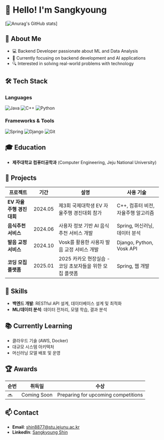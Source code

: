 # 👋 Hello! I'm Sangkyoung


[![Anurag's GitHub stats](https://github-readme-stats.vercel.app/api?username=sangkyounge)]


## 🚀 About Me
- 💻 Backend Developer passionate about ML and Data Analysis
- 🌱 Currently focusing on backend development and AI applications
- 🔍 Interested in solving real-world problems with technology

## 🛠️ Tech Stack
### Languages
![Java](https://img.shields.io/badge/Java-ED8B00?style=for-the-badge&logo=java&logoColor=white)
![C++](https://img.shields.io/badge/C++-00599C?style=for-the-badge&logo=c%2B%2B&logoColor=white)
![Python](https://img.shields.io/badge/Python-3776AB?style=for-the-badge&logo=python&logoColor=white)

### Frameworks & Tools
![Spring](https://img.shields.io/badge/Spring-6DB33F?style=for-the-badge&logo=spring&logoColor=white)
![Django](https://img.shields.io/badge/Django-092E20?style=for-the-badge&logo=django&logoColor=white)
![Git](https://img.shields.io/badge/Git-F05032?style=for-the-badge&logo=git&logoColor=white)

## 🎓 Education
- **제주대학교 컴퓨터공학과** (Computer Engineering, Jeju National University)

## 💼 Projects
| 프로젝트 | 기간 | 설명 | 사용 기술 |
|---------|------|------|-----------|
| **EV 자율주행 경진대회** | 2024.05 | 제3회 국제대학생 EV 자율주행 경진대회 참가 | C++, 컴퓨터 비전, 자율주행 알고리즘 |
| **음식추천 서비스** | 2024.06 | 사용자 정보 기반 AI 음식추천 서비스 개발 | Spring, 머신러닝, 데이터 분석 |
| **발음 교정 서비스** | 2024.10 | Vosk를 활용한 사용자 발음 교정 서비스 개발 | Django, Python, Vosk API |
| **코딩 모집 플랫폼** | 2025.01 | 2025 카카오 현장실습 - 코딩 초보자들을 위한 모집 플랫폼 | Spring, 웹 개발 |

## 🌟 Skills
- **백엔드 개발**: RESTful API 설계, 데이터베이스 설계 및 최적화
- **ML/데이터 분석**: 데이터 전처리, 모델 학습, 결과 분석

## 📚 Currently Learning
- 클라우드 기술 (AWS, Docker)
- 대규모 시스템 아키텍처
- 머신러닝 모델 배포 및 운영

## 🏆 Awards
| 순번 | 취득일 | 수상 |
|------|--------|------|
| 🔜 | Coming Soon | Preparing for upcoming competitions |

## 📫 Contact
- **Email**: shin8877@stu.jejunu.ac.kr
- **LinkedIn**: [Sangkyoung Shin](https://www.linkedin.com/in/sangkyoung-shin-755b74296/)


